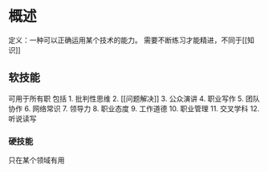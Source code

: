 # 概述
定义：一种可以正确运用某个技术的能力。
需要不断练习才能精进，不同于[[知识]]
## 软技能
可用于所有职
包括
	1. 批判性思维
	2. [[问题解决]]
	3. 公众演讲
	4. 职业写作
	5. 团队协作
	6. 网络常识
	7. 领导力
	8. 职业态度
	9. 工作道德
	10. 职业管理
	11. 交叉学科
	12. 听说读写
### 硬技能
只在某个领域有用
